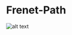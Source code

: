 # Frenet-Path
![alt text](https://raw.githubusercontent.com/ferdyandannes/Frenet-Path/pseudo_trajectory.png)
